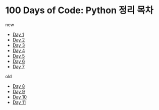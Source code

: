 # 100 Days of Code: Python 정리 목차
new
- [Day 1](https://github.com/Song1610/100days/tree/main/Day%201)
- [Day 2](https://github.com/Song1610/100days/tree/main/Day%202)
- [Day 3](https://github.com/Song1610/100days/tree/main/Day%203)
- [Day 4](https://github.com/Song1610/100days/tree/main/Day%204)
- [Day 5](https://github.com/Song1610/100days/tree/main/Day%205)
- [Day 6](https://github.com/Song1610/100days/tree/main/Day%206)
- [Day 7](https://github.com/Song1610/100days/tree/main/Day%207)


old
- [Day 8](https://github.com/Song1610/100days/tree/main/Day%208)
- [Day 9](https://github.com/Song1610/100days/tree/main/Day%209)
- [Day 10](https://github.com/Song1610/100days/tree/main/Day10)
- [Day 11](https://github.com/Song1610/100days/tree/main/Day11)
